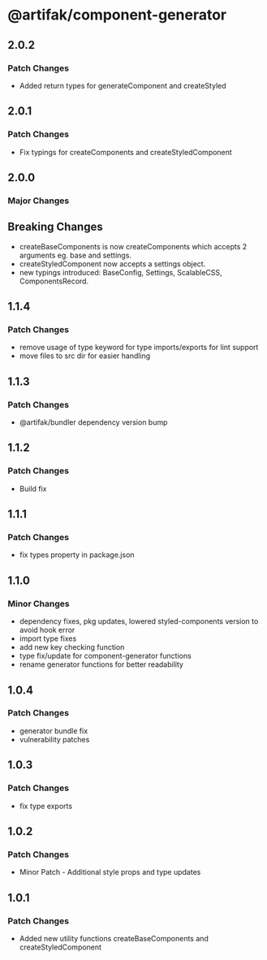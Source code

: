 # @artifak/component-generator

## 2.0.2

### Patch Changes

- Added return types for generateComponent and createStyled

## 2.0.1

### Patch Changes

- Fix typings for createComponents and createStyledComponent

## 2.0.0

### Major Changes

## Breaking Changes

- createBaseComponents is now createComponents which accepts 2 arguments eg. base and settings.
- createStyledComponent now accepts a settings object.
- new typings introduced: BaseConfig, Settings, ScalableCSS, ComponentsRecord.

## 1.1.4

### Patch Changes

- remove usage of type keyword for type imports/exports for lint support
- move files to src dir for easier handling

## 1.1.3

### Patch Changes

- @artifak/bundler dependency version bump

## 1.1.2

### Patch Changes

- Build fix

## 1.1.1

### Patch Changes

- fix types property in package.json

## 1.1.0

### Minor Changes

- dependency fixes, pkg updates, lowered styled-components version to avoid hook error
- import type fixes
- add new key checking function
- type fix/update for component-generator functions
- rename generator functions for better readability

## 1.0.4

### Patch Changes

- generator bundle fix
- vulnerability patches

## 1.0.3

### Patch Changes

- fix type exports

## 1.0.2

### Patch Changes

- Minor Patch - Additional style props and type updates

## 1.0.1

### Patch Changes

- Added new utility functions createBaseComponents and createStyledComponent
